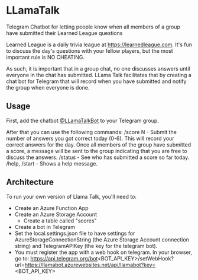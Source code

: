 # LLamaTalk
Telegram Chatbot for letting people know when all members of a group have submitted their Learned League questions

Learned League is a daily trivia league at https://learnedleague.com. It's fun to discuss the day's questions with your fellow players, but the most important rule is NO CHEATING.

As such, it is important that in a group chat, no one discusses answers until everyone in the chat has submitted. LLama Talk facilitates that by creating a chat bot for Telegram that will record when you have submitted and notify the group when everyone is done.

## Usage

First, add the chatbot [@LLamaTalkBot](https://t.me/LLamaTalkBot) to your Telegram group.

After that you can use the following commands:
/score N - Submit the number of answers you got correct today (0-6). This will record your correct answers for the day. Once all members of the group have submitted a score, a message will be sent to the group indicating that you are free to discuss the answers.
/status - See who has submitted a score so far today.
/help, /start - Shows a help message.

## Architecture

To run your own version of Llama Talk, you'll need to:

- Create an Azure Function App
- Create an Azure Storage Account
  - Create a table called "scores"
- Create a bot in Telegram
- Set the local.settings.json file to have settings for AzureStorageConnectionString (the Azure Storage Account connection string) and TelegramAPIKey (the key for the telegram bot).
- You must register the app with a web hook on telegram. In your browser, go to: https://api.telegram.org/bot<BOT_API_KEY>/setWebHook?url=https://llamabot.azurewebsites.net/api/llamabot?key=<BOT_API_KEY>